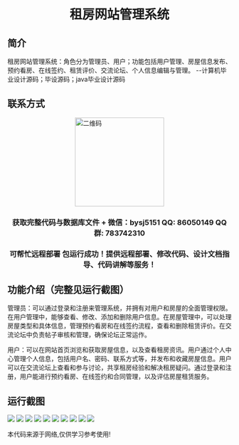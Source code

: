 <p><h1 align="center">租房网站管理系统</h1></p>

## 简介
租房网站管理系统：角色分为管理员、用户；功能包括用户管理、房屋信息发布、预约看房、在线签约、租赁评价、交流论坛、个人信息编辑与管理。    --计算机毕业设计源码；毕设源码；java毕业设计源码


## 联系方式
<img src="https://bs-1329754181.cos.ap-shanghai.myqcloud.com/wx.jpg" alt="二维码" style="display: block; margin: 0 auto;" width="200px">
<p><h3 align="center">获取完整代码与数据库文件 + 微信：bysj5151 QQ: 86050149 QQ群: 783742310</h3></p>
<p><h3 align="center">可帮忙远程部署 包运行成功！提供远程部署、修改代码、设计文档指导、代码讲解等服务！</h3></p>

## 功能介绍（完整见运行截图）
管理员：可以通过登录和注册来管理系统，并拥有对用户和房屋的全面管理权限。在用户管理中，能够查看、修改、添加和删除用户信息。在房屋管理中，可以处理房屋类型和具体信息，管理预约看房和在线签约流程，查看和删除租赁评价。在交流论坛中负责帖子审核和管理，确保论坛正常运作。

用户：可以在网站首页浏览和获取房屋信息，以及查看租房资讯。用户通过个人中心管理个人信息，包括用户名、密码、联系方式等，并发布和收藏房屋信息。用户可以在交流论坛上查看和参与讨论，共享租房经验和解决租房疑问。通过登录和注册，用户能进行预约看房、在线签约和合同管理，以及评估房屋租赁服务。


## 运行截图
![](imgs/588112-20231219223141293-347401925.png)
![](imgs/588112-20231219223146306-1772095399.png)
![](imgs/588112-20231219223150942-949088218.png)
![](imgs/588112-20231219223154985-819432593.png)
![](imgs/588112-20231219223201322-1084100847.png)
![](imgs/588112-20231219223205154-51035530.png)
![](imgs/588112-20231219223212981-1563015397.png)
![](imgs/588112-20231219223217099-1877621081.png)
![](imgs/588112-20231219223221227-1271376341.png)
![](imgs/588112-20231219223224879-989588022.png)

<p>本代码来源于网络,仅供学习参考使用!</p>
